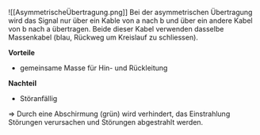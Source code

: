 ![[AsymmetrischeÜbertragung.png]]
Bei der asymmetrischen Übertragung wird das Signal nur über ein Kable von a nach b und über ein andere Kabel von b nach a übertragen. Beide dieser Kabel verwenden dasselbe Massenkabel (blau, Rückweg um Kreislauf zu schliessen).

**Vorteile**
- gemeinsame Masse für Hin- und Rückleitung

**Nachteil**
- Störanfällig

=> Durch eine Abschirmung (grün) wird verhindert, das Einstrahlung Störungen verursachen und Störungen abgestrahlt werden.
